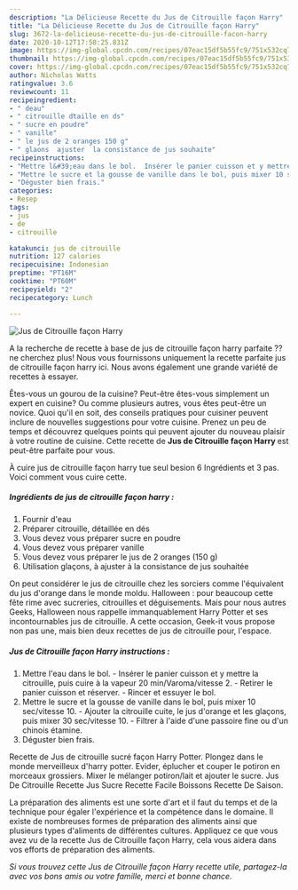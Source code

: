```yaml
---
description: "La Délicieuse Recette du Jus de Citrouille façon Harry"
title: "La Délicieuse Recette du Jus de Citrouille façon Harry"
slug: 3672-la-delicieuse-recette-du-jus-de-citrouille-facon-harry
date: 2020-10-12T17:58:25.831Z
image: https://img-global.cpcdn.com/recipes/07eac15df5b55fc9/751x532cq70/jus-de-citrouille-facon-harry-photo-principale-de-la-recette.jpg
thumbnail: https://img-global.cpcdn.com/recipes/07eac15df5b55fc9/751x532cq70/jus-de-citrouille-facon-harry-photo-principale-de-la-recette.jpg
cover: https://img-global.cpcdn.com/recipes/07eac15df5b55fc9/751x532cq70/jus-de-citrouille-facon-harry-photo-principale-de-la-recette.jpg
author: Nicholas Watts
ratingvalue: 3.6
reviewcount: 11
recipeingredient:
- " deau"
- " citrouille dtaille en ds"
- " sucre en poudre"
- " vanille"
- " le jus de 2 oranges 150 g"
- " glaons  ajuster  la consistance de jus souhaite"
recipeinstructions:
- "Mettre l&#39;eau dans le bol.  Insérer le panier cuisson et y mettre la citrouille, puis cuire à la vapeur 20 min/Varoma/vitesse 2.  Retirer le panier cuisson et réserver.  Rincer et essuyer le bol."
- "Mettre le sucre et la gousse de vanille dans le bol, puis mixer 10 sec/vitesse 10. Ajouter la citrouille cuite, le jus d&#39;orange et les glaçons, puis mixer 30 sec/vitesse 10.  Filtrer à l&#39;aide d&#39;une passoire fine ou d&#39;un chinois étamine."
- "Déguster bien frais."
categories:
- Resep
tags:
- jus
- de
- citrouille

katakunci: jus de citrouille 
nutrition: 127 calories
recipecuisine: Indonesian
preptime: "PT16M"
cooktime: "PT60M"
recipeyield: "2"
recipecategory: Lunch

---
```



![Jus de Citrouille façon Harry](https://img-global.cpcdn.com/recipes/07eac15df5b55fc9/751x532cq70/jus-de-citrouille-facon-harry-photo-principale-de-la-recette.jpg)

A la recherche de recette à base de jus de citrouille façon harry parfaite ?? ne cherchez plus! Nous vous fournissons uniquement la recette parfaite jus de citrouille façon harry ici. Nous avons également une grande variété de recettes à essayer.

Êtes-vous un gourou de la cuisine? Peut-être êtes-vous simplement un expert en cuisine? Ou comme plusieurs autres, vous êtes peut-être un novice. Quoi qu'il en soit, des conseils pratiques pour cuisiner peuvent inclure de nouvelles suggestions pour votre cuisine. Prenez un peu de temps et découvrez quelques points qui peuvent ajouter du nouveau plaisir à votre routine de cuisine. Cette recette de <strong> Jus de Citrouille façon Harry </strong> est peut-être parfaite pour vous.

<!--inarticleads1-->

À cuire jus de citrouille façon harry tue seul besion 6 Ingrédients et 3 pas. Voici comment vous cuire cette.

##### Ingrédients de jus de citrouille façon harry :

1. Fournir  d&#39;eau
1. Préparer  citrouille, détaillée en dés
1. Vous devez vous préparer  sucre en poudre
1. Vous devez vous préparer  vanille
1. Vous devez vous préparer  le jus de 2 oranges (150 g)
1. Utilisation  glaçons, à ajuster à la consistance de jus souhaitée


On peut considérer le jus de citrouille chez les sorciers comme l&#39;équivalent du jus d&#39;orange dans le monde moldu. Halloween : pour beaucoup cette fête rime avec sucreries, citrouilles et déguisements. Mais pour nous autres Geeks, Halloween nous rappelle immanquablement Harry Potter et ses incontournables jus de citrouille. A cette occasion, Geek-it vous propose non pas une, mais bien deux recettes de jus de citrouille pour, l&#39;espace. 

<!--inarticleads2-->

##### Jus de Citrouille façon Harry instructions :

1. Mettre l&#39;eau dans le bol.  - Insérer le panier cuisson et y mettre la citrouille, puis cuire à la vapeur 20 min/Varoma/vitesse 2.  - Retirer le panier cuisson et réserver.  - Rincer et essuyer le bol.
1. Mettre le sucre et la gousse de vanille dans le bol, puis mixer 10 sec/vitesse 10. - Ajouter la citrouille cuite, le jus d&#39;orange et les glaçons, puis mixer 30 sec/vitesse 10.  - Filtrer à l&#39;aide d&#39;une passoire fine ou d&#39;un chinois étamine.
1. Déguster bien frais.


Recette de Jus de citrouille sucré façon Harry Potter. Plongez dans le monde merveilleux d&#39;harry potter. Evider, éplucher et couper le potiron en morceaux grossiers. Mixer le mélanger potiron/lait et ajouter le sucre. Jus De Citrouille Recette Jus Sucre Recette Facile Boissons Recette De Saison. 

<!--inarticleads1-->

<p>
La préparation des aliments est une sorte d'art et il faut du temps et de la technique pour égaler l'expérience et la compétence dans le domaine. Il existe de nombreuses formes de préparation des aliments ainsi que plusieurs types d'aliments de différentes cultures. Appliquez ce que vous avez vu de la recette Jus de Citrouille façon Harry, cela vous aidera dans vos efforts de préparation des aliments.
</p>

<p>
<i>Si vous trouvez cette Jus de Citrouille façon Harry recette utile, partagez-la avec vos bons amis ou votre famille, merci et bonne chance.</i>
</p>
